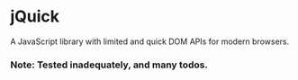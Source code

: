 # jQuick
A JavaScript library with limited and quick DOM APIs for modern browsers.
### Note: Tested inadequately, and many todos.
